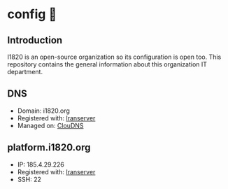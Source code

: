 # config :wrench:
## Introduction
I1820 is an open-source organization so its configuration is open too.
This repository contains the general information about this organization IT department.

## DNS
- Domain: i1820.org
- Registered with: [Iranserver](https://iranserver.com)
- Managed on: [ClouDNS](https://asia.cloudns.net)

## platform.i1820.org
- IP: 185.4.29.226
- Registered with: [Iranserver](https://iranserver.com)
- SSH: 22
